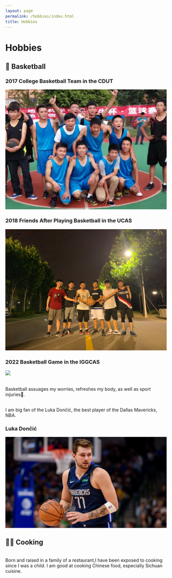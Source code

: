 ```yaml
---
layout: page
permalink: /hobbies/index.html
title: Hobbies
---
```


# Hobbies

## 🏀 Basketball
### 2017 College Basketball Team in the CDUT
<img src="/images/Basketball_CDUT.jpeg">

### 2018 Friends After Playing Basketball in the UCAS
<img src="/images/Basketball_UCAS.jpeg">

### 2022 Basketball Game in the IGGCAS
<img src="/images/Basketball_IGGCAS.JPG">

<br>Basketball assuages my worries, refreshes my body, as well as sport injuries🤕.

<br>I am big fan of the Luka Dončić, the best player of the Dallas Mavericks, NBA.

### Luka Dončić
<img src="/images/Luka-Doncic.jpg">



## 👨‍🍳 Cooking 

<br> Born and raised in a family of a restaurant,I have been exposed to cooking since I was a child. I am good at cooking Chinese food, especially Sichuan cuisine. 

